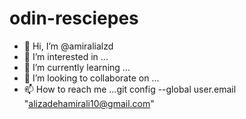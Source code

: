 # odin-resciepes
- 👋 Hi, I’m @amiralialzd
- 👀 I’m interested in ...
- 🌱 I’m currently learning ...
- 💞️ I’m looking to collaborate on ...
- 📫 How to reach me ...git config --global user.email "alizadehamirali10@gmail.com"

